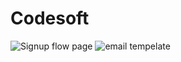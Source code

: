 # Codesoft
![Signup flow page](https://github.com/user-attachments/assets/d806668b-d28d-4e6c-99db-0877f912d8c3)
![email tempelate](https://github.com/user-attachments/assets/d186045a-b544-49ba-a792-161ed422a424)
